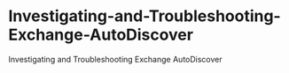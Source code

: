 # Investigating-and-Troubleshooting-Exchange-AutoDiscover
Investigating and Troubleshooting Exchange AutoDiscover
